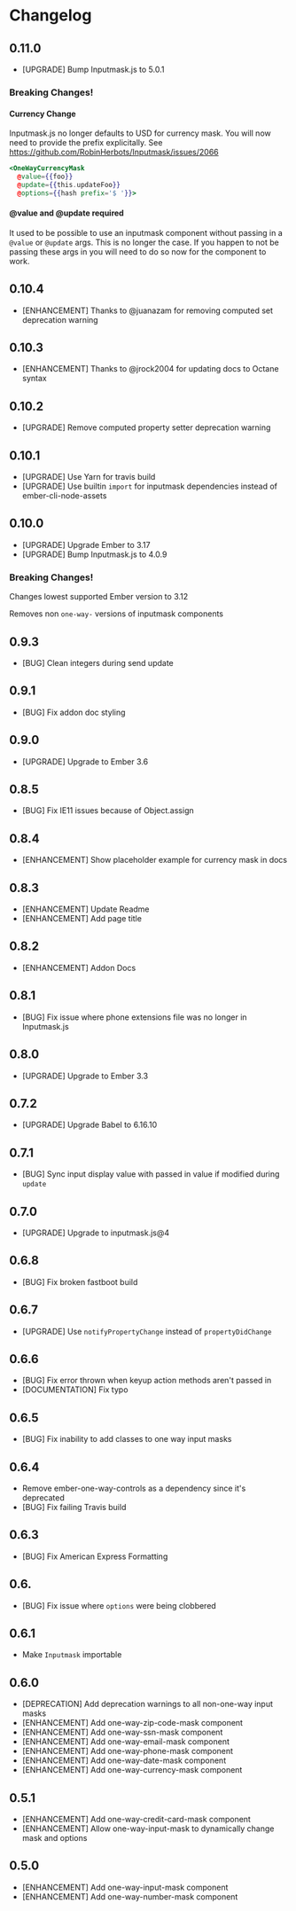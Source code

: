 # Changelog

## 0.11.0

- [UPGRADE] Bump Inputmask.js to 5.0.1

### Breaking Changes!

#### Currency Change
Inputmask.js no longer defaults to USD for currency mask. You will now need to 
provide the prefix explicitally. See https://github.com/RobinHerbots/Inputmask/issues/2066

```hbs
<OneWayCurrencyMask 
  @value={{foo}}
  @update={{this.updateFoo}}
  @options={{hash prefix='$ '}}>
```

#### @value and @update required

It used to be possible to use an inputmask component without passing in a `@value` 
or `@update` args. This is no longer the case. If you happen to not be passing these
args in you will need to do so now for the component to work.

## 0.10.4

- [ENHANCEMENT] Thanks to @juanazam for removing computed set deprecation warning

## 0.10.3

- [ENHANCEMENT] Thanks to @jrock2004 for updating docs to Octane syntax

## 0.10.2

- [UPGRADE] Remove computed property setter deprecation warning

## 0.10.1

- [UPGRADE] Use Yarn for travis build
- [UPGRADE] Use builtin `import` for inputmask dependencies instead of ember-cli-node-assets

## 0.10.0

- [UPGRADE] Upgrade Ember to 3.17
- [UPGRADE] Bump Inputmask.js to 4.0.9

### Breaking Changes!

Changes lowest supported Ember version to 3.12

Removes non `one-way-` versions of inputmask components

## 0.9.3

- [BUG] Clean integers during send update

## 0.9.1

- [BUG] Fix addon doc styling

## 0.9.0

- [UPGRADE] Upgrade to Ember 3.6

## 0.8.5

- [BUG] Fix IE11 issues because of Object.assign

## 0.8.4

- [ENHANCEMENT] Show placeholder example for currency mask in docs

## 0.8.3

- [ENHANCEMENT] Update Readme
- [ENHANCEMENT] Add page title

## 0.8.2

- [ENHANCEMENT] Addon Docs

## 0.8.1

- [BUG] Fix issue where phone extensions file was no longer in Inputmask.js

## 0.8.0

- [UPGRADE] Upgrade to Ember 3.3

## 0.7.2

- [UPGRADE] Upgrade Babel to 6.16.10

## 0.7.1

- [BUG] Sync input display value with passed in value if modified during `update`

## 0.7.0

- [UPGRADE] Upgrade to inputmask.js@4

## 0.6.8

- [BUG] Fix broken fastboot build

## 0.6.7

- [UPGRADE] Use `notifyPropertyChange` instead of `propertyDidChange`

## 0.6.6

- [BUG] Fix error thrown when keyup action methods aren't passed in
- [DOCUMENTATION] Fix typo

## 0.6.5

- [BUG] Fix inability to add classes to one way input masks

## 0.6.4

- Remove ember-one-way-controls as a dependency since it's deprecated
- [BUG] Fix failing Travis build

## 0.6.3

- [BUG] Fix American Express Formatting

## 0.6.

- [BUG] Fix issue where `options` were being clobbered

## 0.6.1

- Make `Inputmask` importable

## 0.6.0

- [DEPRECATION] Add deprecation warnings to all non-one-way input masks
- [ENHANCEMENT] Add one-way-zip-code-mask component
- [ENHANCEMENT] Add one-way-ssn-mask component
- [ENHANCEMENT] Add one-way-email-mask component
- [ENHANCEMENT] Add one-way-phone-mask component
- [ENHANCEMENT] Add one-way-date-mask component
- [ENHANCEMENT] Add one-way-currency-mask component

## 0.5.1

- [ENHANCEMENT] Add one-way-credit-card-mask component
- [ENHANCEMENT] Allow one-way-input-mask to dynamically change mask and options

## 0.5.0

- [ENHANCEMENT] Add one-way-input-mask component
- [ENHANCEMENT] Add one-way-number-mask component
